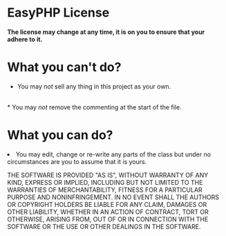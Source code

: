 EasyPHP License
=======

<b>The license may change at any time, it is on you to ensure that your adhere to it.</b>

What you can't do?
=======

* You may <i>not</i> sell any thing in this project as your own.
<br/>
* You may <i>not</i> remove the commenting at the start of the file.

What you can do?
======= 

<li>You may edit, change or re-write any parts of the class but under no circumstances are you to assume that it is yours.</li>

THE SOFTWARE IS PROVIDED "AS IS", WITHOUT WARRANTY OF ANY KIND, EXPRESS OR
IMPLIED, INCLUDING BUT NOT LIMITED TO THE WARRANTIES OF MERCHANTABILITY,
FITNESS FOR A PARTICULAR PURPOSE AND NONINFRINGEMENT. IN NO EVENT SHALL THE
AUTHORS OR COPYRIGHT HOLDERS BE LIABLE FOR ANY CLAIM, DAMAGES OR OTHER
LIABILITY, WHETHER IN AN ACTION OF CONTRACT, TORT OR OTHERWISE, ARISING FROM,
OUT OF OR IN CONNECTION WITH THE SOFTWARE OR THE USE OR OTHER DEALINGS IN
THE SOFTWARE.
